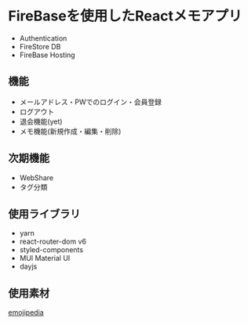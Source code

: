 # FireBaseを使用したReactメモアプリ

- Authentication
- FireStore DB
- FireBase Hosting

## 機能
- メールアドレス・PWでのログイン・会員登録
- ログアウト
- 退会機能(yet)
- メモ機能(新規作成・編集・削除)

## 次期機能
- WebShare
- タグ分類

## 使用ライブラリ
- yarn
- react-router-dom v6
- styled-components
- MUI Material UI 
- dayjs 

## 使用素材
[emojipedia](https://emojipedia.org/blue-book/)